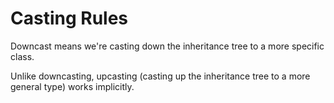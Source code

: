 Casting Rules
=============

Downcast means we're casting down the inheritance tree to a more specific class.

Unlike downcasting, upcasting  (casting up the inheritance tree to a more general type) works implicitly.
